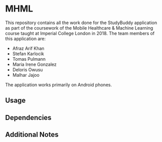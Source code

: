 # MHML

This repository contains all the work done for the StudyBuddy application as part of the coursework of the Mobile Healthcare & Machine Learning course taught at Imperial College London in 2018. The team members of this application are:

- Afraz Arif Khan
- Stefan Karlocik
- Tomas Pulmann
- Maria Irene Gonzalez
- Deloris Owusu
- Malhar Jajoo

The application works primarily on Android phones. 

## Usage

## Dependencies

## Additional Notes
